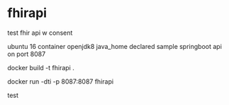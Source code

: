 # fhirapi
test fhir api w consent


ubuntu 16 container
openjdk8
java_home declared
sample springboot api on port 8087

docker build -t fhirapi .

docker run -dti -p 8087:8087 fhirapi

test